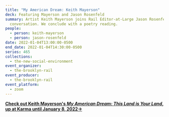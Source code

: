 ```yaml
---
title: "My American Dream: Keith Mayerson"
deck: Featuring Mayerson and Jason Rosenfeld
summary: Artist Keith Mayerson joins Rail Editor-at-Large Jason Rosenfeld for a
  conversation. We conclude with a poetry reading.
people:
  - person: keith-mayerson
  - person: jason-rosenfeld
date: 2022-01-04T13:00:00-0500
end_date: 2022-01-04T14:30:00-0500
series: 465
collections:
  - the-new-social-environment
event_organizer:
  - the-brooklyn-rail
event_producer:
  - the-brooklyn-rail
event_platform:
  - zoom
---
```

**[Check out Keith Mayerson's *My American Dream: This Land is Your Land*, up at Karma until January 8, 2022→](https://karmakarma.org/exhibitions/keith-mayerson-my-american-dream-this-land-is-your-land/)**